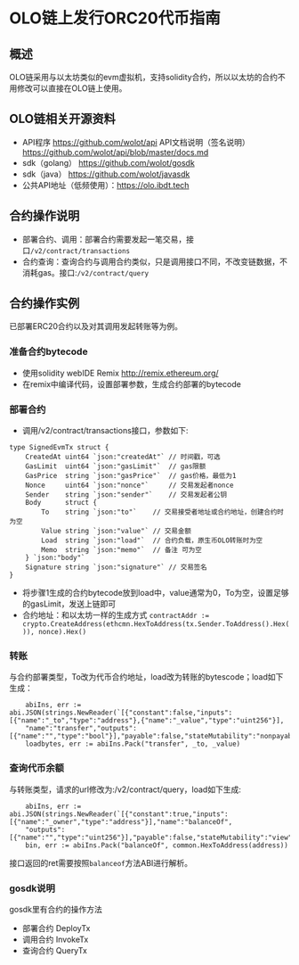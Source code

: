 # OLO链上发行ORC20代币指南

## 概述
OLO链采用与以太坊类似的evm虚拟机，支持solidity合约，所以以太坊的合约不用修改可以直接在OLO链上使用。

## OLO链相关开源资料
- API程序 https://github.com/wolot/api API文档说明（签名说明）https://github.com/wolot/api/blob/master/docs.md
- sdk（golang） https://github.com/wolot/gosdk
- sdk（java） https://github.com/wolot/javasdk
- 公共API地址（低频使用）：https://olo.ibdt.tech

## 合约操作说明
- 部署合约、调用：部署合约需要发起一笔交易，接口`/v2/contract/transactions`
- 合约查询：查询合约与调用合约类似，只是调用接口不同，不改变链数据，不消耗gas。接口:`/v2/contract/query`

## 合约操作实例
已部署ERC20合约以及对其调用发起转账等为例。

### 准备合约bytecode
- 使用solidity webIDE Remix http://remix.ethereum.org/
- 在remix中编译代码，设置部署参数，生成合约部署的bytecode

### 部署合约
- 调用/v2/contract/transactions接口，参数如下:
```
type SignedEvmTx struct {
	CreatedAt uint64 `json:"createdAt"` // 时间戳，可选
	GasLimit  uint64 `json:"gasLimit"`  // gas限额
	GasPrice  string `json:"gasPrice"`  // gas价格，最低为1
	Nonce     uint64 `json:"nonce"`     // 交易发起者nonce
	Sender    string `json:"sender"`    // 交易发起者公钥
	Body      struct {
		To    string `json:"to"`    // 交易接受者地址或合约地址，创建合约时为空
		Value string `json:"value"` // 交易金额
		Load  string `json:"load"`  // 合约负载，原生币OLO转账时为空
		Memo  string `json:"memo"`  // 备注 可为空
	} `json:"body"`
	Signature string `json:"signature"` // 交易签名
}
```
- 将步骤1生成的合约bytecode放到load中，value通常为0，To为空，设置足够的gasLimit，发送上链即可
- 合约地址：和以太坊一样的生成方式 `contractAddr := crypto.CreateAddress(ethcmn.HexToAddress(tx.Sender.ToAddress().Hex()), nonce).Hex()`

### 转账
与合约部署类型，To改为代币合约地址，load改为转账的bytescode；load如下生成：
```
	abiIns, err := abi.JSON(strings.NewReader(`[{"constant":false,"inputs":[{"name":"_to","type":"address"},{"name":"_value","type":"uint256"}],
	"name":"transfer","outputs":[{"name":"","type":"bool"}],"payable":false,"stateMutability":"nonpayable","type":"function"}]`))
	loadbytes, err := abiIns.Pack("transfer", _to, _value)
```

### 查询代币余额
与转账类型，请求的url修改为:/v2/contract/query，load如下生成:
```
	abiIns, err := abi.JSON(strings.NewReader(`[{"constant":true,"inputs":[{"name":"_owner","type":"address"}],"name":"balanceOf",
	"outputs":[{"name":"","type":"uint256"}],"payable":false,"stateMutability":"view","type":"function"}]`))
	bin, err := abiIns.Pack("balanceOf", common.HexToAddress(address))
```
接口返回的ret需要按照`balanceof`方法ABI进行解析。

### gosdk说明
gosdk里有合约的操作方法
- 部署合约 DeployTx
- 调用合约 InvokeTx
- 查询合约 QueryTx